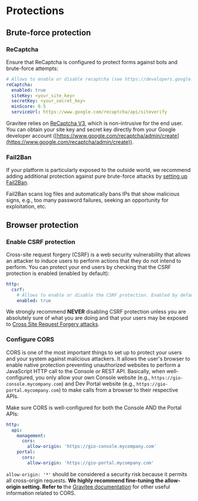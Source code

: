 # Protections

## Brute-force protection

### ReCaptcha

Ensure that ReCaptcha is configured to protect forms against bots and brute-force attempts:

```yaml
# Allows to enable or disable recaptcha (see https://developers.google.com/recaptcha/docs/v3). Currently, it only affect the user registration route.
reCaptcha:
  enabled: true
  siteKey: <your_site_key>
  secretKey: <your_secret_key>
  minScore: 0.5
  serviceUrl: https://www.google.com/recaptcha/api/siteverify
```

Gravitee relies on [ReCaptcha V3](https://developers.google.com/recaptcha/docs/v3?hl=en), which is non-intrusive for the end user. You can obtain your site key and secret key directly from your Google developer account ([https://www.google.com/recaptcha/admin/create](https://www.google.com/recaptcha/admin/create)).

### Fail2Ban

If your platform is particularly exposed to the outside world, we recommend adding additional protection against pure brute-force attacks by [setting up Fail2Ban](https://documentation.gravitee.io/apim/getting-started/configuration/configure-apim-management-api/security#fail2ban).

Fail2Ban scans log files and automatically bans IPs that show malicious signs, e.g., too many password failures, seeking an opportunity for exploitation, etc.

## Browser protection

### Enable CSRF protection

Cross-site request forgery (CSRF) is a web security vulnerability that allows an attacker to induce users to perform actions that they do not intend to perform. You can protect your end users by checking that the CSRF protection is enabled (enabled by default):

```yaml
http: 
  csrf:
    # Allows to enable or disable the CSRF protection. Enabled by default.
    enabled: true
```

We strongly recommend **NEVER** disabling CSRF protection unless you are absolutely sure of what you are doing and that your users may be exposed to [Cross Site Request Forgery attacks](https://fr.wikipedia.org/wiki/Cross-site_request_forgery).

### Configure CORS

CORS is one of the most important things to set up to protect your users and your system against malicious attackers. It allows the user's browser to enable native protection preventing unauthorized websites to perform a JavaScript HTTP call to the Console or REST API. Basically, when well-configured, you only allow your own Console website (e.g., `https://gio-console.mycompany.com`) and Dev Portal website (e.g., `https://gio-portal.mycompany.com`) to make calls from a browser to their respective APIs.

Make sure CORS is well-configured for both the Console AND the Portal APIs:

```yaml
http:
  api:
    management:
      cors:
        allow-origin: 'https://gio-console.mycompany.com'
    portal:
      cors:
        allow-origin: 'https://gio-portal.mycompany.com'
```

`allow-origin: '*'` should be considered a security risk because it permits all cross-origin requests. **We highly recommend fine-tuning the allow-origin setting. Refer to** the [Gravitee documentation](https://documentation.gravitee.io/apim/getting-started/configuration/configure-apim-management-api/internal-api#cors-configuration) for other useful information related to CORS.

